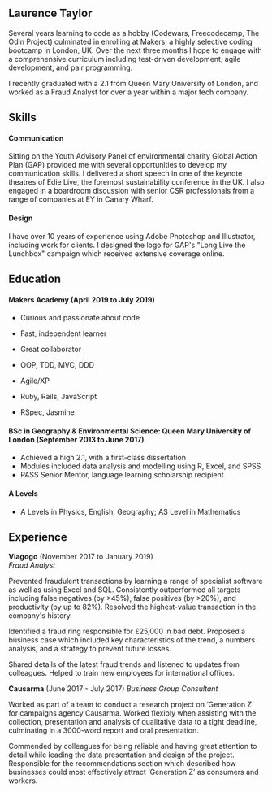 ## Laurence Taylor

Several years learning to code as a hobby (Codewars, Freecodecamp, The Odin Project) culminated in enrolling at Makers, a highly selective coding bootcamp in London, UK. Over the next three months I hope to engage with a comprehensive curriculum including test-driven development, agile development, and pair programming.

I recently graduated with a 2.1 from Queen Mary University of London, and worked as a Fraud Analyst for over a year within a major tech company. 

## Skills

#### Communication

Sitting on the Youth Advisory Panel of environmental charity Global Action Plan (GAP) provided me with several opportunities to develop my communication skills. I delivered a short speech in one of the keynote theatres of Edie Live, the foremost sustainability conference in the UK. I also engaged in a boardroom discussion with senior CSR professionals from a range of companies at EY in Canary Wharf.

#### Design

I have over 10 years of experience using Adobe Photoshop and Illustrator, including work for clients. I designed the logo for GAP's "Long Live the Lunchbox" campaign which received extensive coverage online.

## Education

#### Makers Academy (April 2019 to July 2019)

- Curious and passionate about code
- Fast, independent learner
- Great collaborator 

- OOP, TDD, MVC, DDD
- Agile/XP
- Ruby, Rails, JavaScript
- RSpec, Jasmine

#### BSc in Geography & Environmental Science: Queen Mary University of London (September 2013 to June 2017)

- Achieved a high 2.1, with a first-class dissertation 
- Modules included data analysis and modelling using R, Excel, and SPSS
- PASS Senior Mentor, language learning scholarship recipient

#### A Levels
- A Levels in Physics, English, Geography; AS Level in Mathematics

## Experience

**Viagogo** (November 2017 to January 2019)    
*Fraud Analyst*

Prevented fraudulent transactions by learning a range of specialist software as well as using Excel and SQL. Consistently outperformed all targets including false negatives (by >45%), false positives (by >20%), and productivity (by up to 82%). Resolved the highest-value transaction in the company's history.

Identified a fraud ring responsible for £25,000 in bad debt. Proposed a business case which included key characteristics of the trend, a numbers analysis, and a strategy to prevent future losses.

Shared details of the latest fraud trends and listened to updates from colleagues. Helped to train new employees for international offices.

**Causarma** (June 2017 - July 2017)
*Business Group Consultant*

Worked as part of a team to conduct a research project on ‘Generation Z’ for campaigns agency Causarma. Worked flexibly when assisting with the collection, presentation and analysis of qualitative data to a tight deadline, culminating in a 3000-word report and oral presentation.

Commended by colleagues for being reliable and having great attention to detail while leading the data presentation and design of the project. Responsible for the recommendations section which described how businesses could most effectively attract ‘Generation Z’ as consumers and workers.
